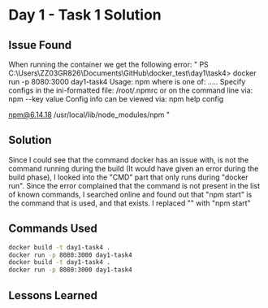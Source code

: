 # Day 1 - Task 1 Solution

## Issue Found
When running the container we get the following error:
"
PS C:\Users\ZZ03GR826\Documents\GitHub\docker_test\day1\task4> docker run -p 8080:3000 day1-task4
Usage: npm <command>
where <command> is one of:
.....
Specify configs in the ini-formatted file:
    /root/.npmrc
or on the command line via: npm <command> --key value
Config info can be viewed via: npm help config

npm@6.14.18 /usr/local/lib/node_modules/npm
"

## Solution
Since I could see that the command docker has an issue with, is not the command running during the build (It would have given an error during the build phase), I looked into the "CMD" part that only runs during "docker run".
Since the error complained that the command is not present in the list of known commands, I searched online and found out that "npm start" is the command that is used, and that exists.
I replaced "" with "npm start"

## Commands Used
```bash
docker build -t day1-task4 .
docker run -p 8080:3000 day1-task4
docker build -t day1-task4 .
docker run -p 8080:3000 day1-task4
```

## Lessons Learned
<!-- What did you learn from solving this issue? --> 